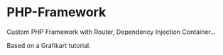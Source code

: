 # PHP-Framework

Custom PHP Framework with Router, Dependency Injection Container...

Based on a Grafikart tutorial.
